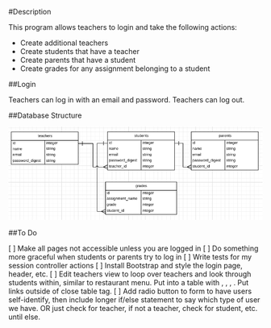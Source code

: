 #Description

This program allows teachers to login and take the following actions:

* Create additional teachers
* Create students that have a teacher
* Create parents that have a student
* Create grades for any assignment belonging to a student

##Login

Teachers can log in with an email and password. Teachers can log out.

##Database Structure

![alt tag](https://github.com/Ru-T/gradebook/blob/master/app/assets/images/database_structure.png)

##To Do

[ ] Make all pages not accessible unless you are logged in
[ ] Do something more graceful when students or parents try to log in
[ ] Write tests for my session controller actions
[ ] Install Bootstrap and style the login page, header, etc.
[ ] Edit teachers view to loop over teachers and look through students within, similar to restaurant menu. Put into a table with <thead>, <tbody>, <td>, <tr>. Put links outside of close table tag.
[ ] Add radio button to form to have users self-identify, then include longer if/else statement to say which type of user we have. OR just check for teacher, if not a teacher, check for student, etc. until else.
